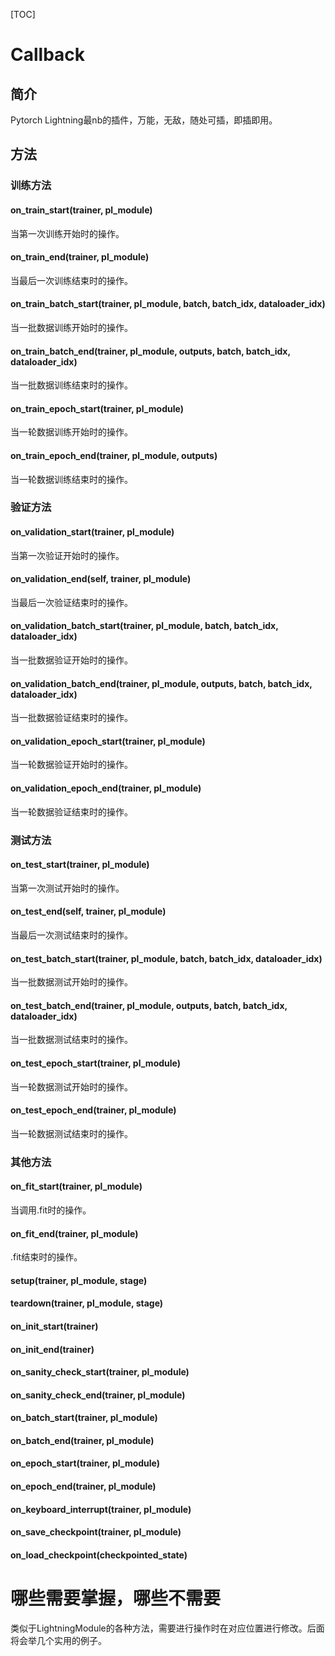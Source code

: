 [TOC]

# Callback

## 简介

Pytorch Lightning最nb的插件，万能，无敌，随处可插，即插即用。

## 方法

### 训练方法

#### on_train_start(trainer, pl_module)

当第一次训练开始时的操作。

#### on_train_end(trainer, pl_module)

当最后一次训练结束时的操作。

#### on_train_batch_start(trainer, pl_module, batch, batch_idx, dataloader_idx)

当一批数据训练开始时的操作。

#### on_train_batch_end(trainer, pl_module, outputs, batch, batch_idx, dataloader_idx)

当一批数据训练结束时的操作。

#### on_train_epoch_start(trainer, pl_module)

当一轮数据训练开始时的操作。

#### on_train_epoch_end(trainer, pl_module, outputs)

当一轮数据训练结束时的操作。

### 验证方法

#### on_validation_start(trainer, pl_module)

当第一次验证开始时的操作。

#### on_validation_end(self, trainer, pl_module)

当最后一次验证结束时的操作。

#### on_validation_batch_start(trainer, pl_module, batch, batch_idx, dataloader_idx)

当一批数据验证开始时的操作。

#### on_validation_batch_end(trainer, pl_module, outputs, batch, batch_idx, dataloader_idx)

当一批数据验证结束时的操作。

#### on_validation_epoch_start(trainer, pl_module)

当一轮数据验证开始时的操作。

#### on_validation_epoch_end(trainer, pl_module)

当一轮数据验证结束时的操作。

### 测试方法

#### on_test_start(trainer, pl_module)

当第一次测试开始时的操作。

#### on_test_end(self, trainer, pl_module)

当最后一次测试结束时的操作。

#### on_test_batch_start(trainer, pl_module, batch, batch_idx, dataloader_idx)

当一批数据测试开始时的操作。

#### on_test_batch_end(trainer, pl_module, outputs, batch, batch_idx, dataloader_idx)

当一批数据测试结束时的操作。

#### on_test_epoch_start(trainer, pl_module)

当一轮数据测试开始时的操作。

#### on_test_epoch_end(trainer, pl_module)

当一轮数据测试结束时的操作。

### 其他方法

#### on_fit_start(trainer, pl_module)

当调用.fit时的操作。

#### on_fit_end(trainer, pl_module)

.fit结束时的操作。

#### setup(trainer, pl_module, stage)

#### teardown(trainer, pl_module, stage)

#### on_init_start(trainer)

#### on_init_end(trainer)

#### on_sanity_check_start(trainer, pl_module)

#### on_sanity_check_end(trainer, pl_module)

#### on_batch_start(trainer, pl_module)

#### on_batch_end(trainer, pl_module)

#### on_epoch_start(trainer, pl_module)

#### on_epoch_end(trainer, pl_module)

#### on_keyboard_interrupt(trainer, pl_module)

#### on_save_checkpoint(trainer, pl_module)

#### on_load_checkpoint(checkpointed_state)

# 哪些需要掌握，哪些不需要

类似于LightningModule的各种方法，需要进行操作时在对应位置进行修改。后面将会举几个实用的例子。